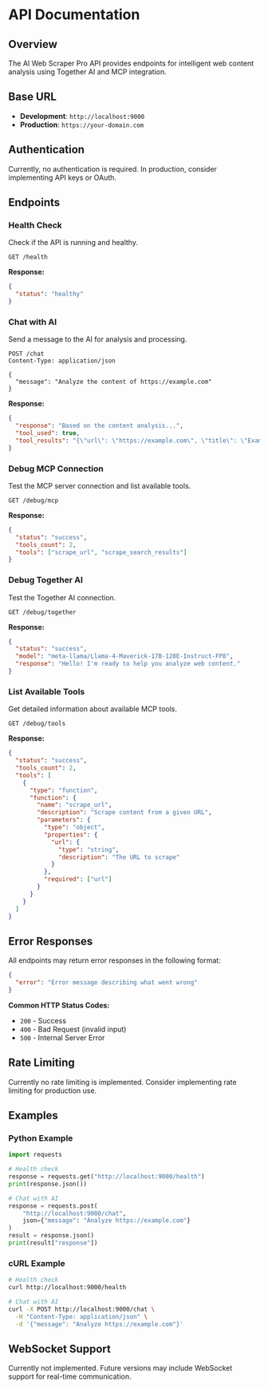 # API Documentation

## Overview

The AI Web Scraper Pro API provides endpoints for intelligent web content analysis using Together AI and MCP integration.

## Base URL

- **Development**: `http://localhost:9000`
- **Production**: `https://your-domain.com`

## Authentication

Currently, no authentication is required. In production, consider implementing API keys or OAuth.

## Endpoints

### Health Check

Check if the API is running and healthy.

```http
GET /health
```

**Response:**
```json
{
  "status": "healthy"
}
```

### Chat with AI

Send a message to the AI for analysis and processing.

```http
POST /chat
Content-Type: application/json

{
  "message": "Analyze the content of https://example.com"
}
```

**Response:**
```json
{
  "response": "Based on the content analysis...",
  "tool_used": true,
  "tool_results": "{\"url\": \"https://example.com\", \"title\": \"Example\", ...}"
}
```

### Debug MCP Connection

Test the MCP server connection and list available tools.

```http
GET /debug/mcp
```

**Response:**
```json
{
  "status": "success",
  "tools_count": 2,
  "tools": ["scrape_url", "scrape_search_results"]
}
```

### Debug Together AI

Test the Together AI connection.

```http
GET /debug/together
```

**Response:**
```json
{
  "status": "success",
  "model": "meta-llama/Llama-4-Maverick-17B-128E-Instruct-FP8",
  "response": "Hello! I'm ready to help you analyze web content."
}
```

### List Available Tools

Get detailed information about available MCP tools.

```http
GET /debug/tools
```

**Response:**
```json
{
  "status": "success",
  "tools_count": 2,
  "tools": [
    {
      "type": "function",
      "function": {
        "name": "scrape_url",
        "description": "Scrape content from a given URL",
        "parameters": {
          "type": "object",
          "properties": {
            "url": {
              "type": "string",
              "description": "The URL to scrape"
            }
          },
          "required": ["url"]
        }
      }
    }
  ]
}
```

## Error Responses

All endpoints may return error responses in the following format:

```json
{
  "error": "Error message describing what went wrong"
}
```

**Common HTTP Status Codes:**
- `200` - Success
- `400` - Bad Request (invalid input)
- `500` - Internal Server Error

## Rate Limiting

Currently no rate limiting is implemented. Consider implementing rate limiting for production use.

## Examples

### Python Example

```python
import requests

# Health check
response = requests.get("http://localhost:9000/health")
print(response.json())

# Chat with AI
response = requests.post(
    "http://localhost:9000/chat",
    json={"message": "Analyze https://example.com"}
)
result = response.json()
print(result["response"])
```

### cURL Example

```bash
# Health check
curl http://localhost:9000/health

# Chat with AI
curl -X POST http://localhost:9000/chat \
  -H "Content-Type: application/json" \
  -d '{"message": "Analyze https://example.com"}'
```

## WebSocket Support

Currently not implemented. Future versions may include WebSocket support for real-time communication.
